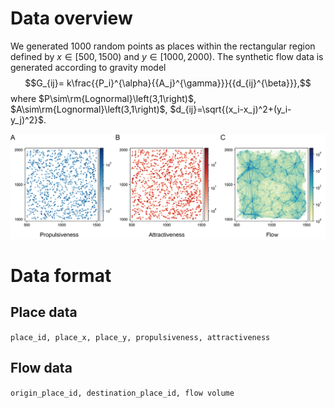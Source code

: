 # Data overview

We generated 1000 random points as places within the rectangular region defined by $x\in\left[500,1500\right)$ and $y\in\left[1000,2000\right)$. The synthetic flow data is generated according to gravity model
    $$G_{ij}= k\frac{{P_i}^{\alpha}{{A_j}^{\gamma}}}{{d_{ij}^{\beta}}},$$
where $P\sim\rm{Lognormal}\left(3,1\right)$, $A\sim\rm{Lognormal}\left(3,1\right)$, $d_{ij}=\sqrt{(x_i-x_j)^2+(y_i-y_j)^2}$.

![image](https://github.com/Xuechen0123/FlowAlloc_SI_placeemb/blob/main/img/Fig2_Synthetic_data.png)

# Data format

## Place data

`place_id, place_x, place_y, propulsiveness, attractiveness`

## Flow data

`origin_place_id, destination_place_id, flow volume`
